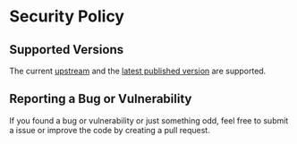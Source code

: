 # Security Policy

## Supported Versions

The current [upstream](https://github.com/konstruktoid/action-pylint)
and the [latest published version](https://github.com/konstruktoid/action-pylint/releases) are supported.

## Reporting a Bug or Vulnerability

If you found a bug or vulnerability or just something odd, feel free to submit a issue or improve the code by creating a pull request.
